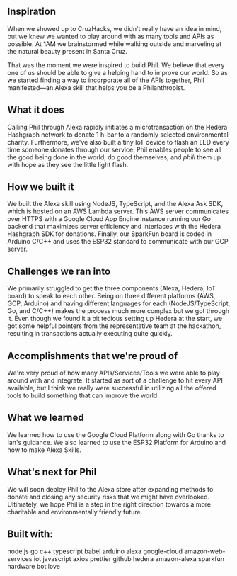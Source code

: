 ## Inspiration
When we showed up to CruzHacks, we didn't really have an idea in mind, but we knew we wanted to play around with as many tools and APIs as possible. At 1AM we brainstormed while walking outside and marveling at the natural beauty present in Santa Cruz. 

That was the moment we were inspired to build Phil. We believe that every one of us should be able to give a helping hand to improve our world. So as we started finding a way to incorporate all of the APIs together, Phil manifested—an Alexa skill that helps you be a Philanthropist.

## What it does
Calling Phil through Alexa rapidly initiates a microtransaction on the Hedera Hashgraph network to donate 1 h-bar to a randomly selected environmental charity. Furthermore, we've also built a tiny IoT device to flash an LED every time someone donates through our service. Phil enables people to see all the good being done in the world, do good themselves, and *phill* them up with hope as they see the little light flash.

## How we built it
We built the Alexa skill using NodeJS, TypeScript, and the Alexa Ask SDK, which is hosted on an AWS Lambda server. This AWS server communicates over HTTPS with a Google Cloud App Engine instance running our Go backend that maximizes server efficiency and interfaces with the Hedera Hashgraph SDK for donations. Finally, our SparkFun board is coded in Arduino C/C++ and uses the ESP32 standard to communicate with our GCP server.

## Challenges we ran into
We primarily struggled to get the three components (Alexa, Hedera, IoT board) to speak to each other. Being on three different platforms (AWS, GCP, Arduino) and having different languages for each (NodeJS/TypeScript, Go, and C/C++) makes the process much more complex but we got through it. Even though we found it a bit tedious setting up Hedera at the start, we got some helpful pointers from the representative team at the hackathon, resulting in transactions actually executing quite quickly.

## Accomplishments that we're proud of
We're very proud of how many APIs/Services/Tools we were able to play around with and integrate. It started as sort of a challenge to hit every API available, but I think we really were successful in utilizing all the offered tools to build something that can improve the world.

## What we learned
We learned how to use the Google Cloud Platform along with Go thanks to Ian's guidance. We also learned to use the ESP32 Platform for Arduino and how to make Alexa Skills. 

## What's next for Phil
We will soon deploy Phil to the Alexa store after expanding methods to donate and closing any security risks that we might have overlooked. Ultimately, we hope Phil is a step in the right direction towards a more charitable and environmentally friendly future. 

## Built with: 
node.js
go
c++
typescript
babel
arduino
alexa
google-cloud
amazon-web-services
iot
javascript
axios
prettier
github
hedera
amazon-alexa
sparkfun
hardware
bot
love

